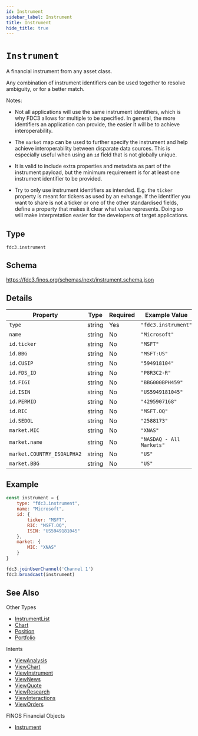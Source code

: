 ```yaml
---
id: Instrument
sidebar_label: Instrument
title: Instrument
hide_title: true
---
```

# `Instrument`

A financial instrument from any asset class.

Any combination of instrument identifiers can be used together to resolve ambiguity, or for a better match.

Notes:

- Not all applications will use the same instrument identifiers, which is why FDC3 allows for multiple to be specified.
In general, the more identifiers an application can provide, the easier it will be to achieve interoperability.

- The `market` map can be used to further specify the instrument and help achieve interoperability between disparate data sources. This is especially useful when using an `id` field that is not globally unique.

- It is valid to include extra properties and metadata as part of the instrument payload, but the minimum requirement
is for at least one instrument identifier to be provided.

- Try to only use instrument identifiers as intended. E.g. the `ticker` property is meant for tickers as used by an exhange.
If the identifier you want to share is not a ticker or one of the other standardised fields, define
a property that makes it clear what value represents. Doing so will make interpretation easier for the developers of target applications.


## Type

`fdc3.instrument`

## Schema

https://fdc3.finos.org/schemas/next/instrument.schema.json

## Details

| Property                    | Type    | Required | Example Value            | More Info                                               |
|-----------------------------|---------|----------|--------------------------|--------------------------------------------------------|
| `type`                      | string  | Yes      | `"fdc3.instrument"`      |                                                        |
| `name`                      | string  | No       | `"Microsoft"`            |                                                        |
| `id.ticker`                 | string  | No       | `"MSFT"`                 |                                                        |
| `id.BBG`                    | string  | No       | `"MSFT:US"`              | https://www.bloomberg.com/                             |
| `id.CUSIP`                  | string  | No       | `"594918104"`            | https://www.cusip.com/                                 |
| `id.FDS_ID`                 | string  | No       | `"P8R3C2-R"`             | https://www.factset.com/                               |
| `id.FIGI`                   | string  | No       | `"BBG000BPH459"`         | https://www.openfigi.com/                              |
| `id.ISIN`                   | string  | No       | `"US5949181045"`         | https://www.isin.org/                                  |
| `id.PERMID`                 | string  | No       | `"4295907168"`           | https://permid.org/                                    |
| `id.RIC`                    | string  | No       | `"MSFT.OQ"`              | https://www.refinitiv.com/                             |
| `id.SEDOL`                  | string  | No       | `"2588173"`              | https://www.lseg.com/sedol                             |
| `market.MIC`                | string  | No       | `"XNAS"`                 | https://en.wikipedia.org/wiki/Market_Identifier_Code   |
| `market.name`               | string  | No       | `"NASDAQ - All Markets"` |                                                        |
| `market.COUNTRY_ISOALPHA2`  | string  | No       | `"US"`                   |                                                        |
| `market.BBG`                | string  | No       | `"US"`                   | https://www.bloomberg.com/                             |

## Example

```js
const instrument = {
    type: "fdc3.instrument",
    name: "Microsoft",
    id: {
        ticker: "MSFT",
        RIC: "MSFT.OQ",
        ISIN: "US5949181045"
    },
    market: {
        MIC: "XNAS"
    }
}

fdc3.joinUserChannel('Channel 1')
fdc3.broadcast(instrument)
```

## See Also

Other Types

- [InstrumentList](InstrumentList)
- [Chart](Chart)
- [Position](Position)
- [Portfolio](Portfolio)

Intents

- [ViewAnalysis](../../intents/ref/ViewAnalysis)
- [ViewChart](../../intents/ref/ViewChart)
- [ViewInstrument](../../intents/ref/ViewInstrument)
- [ViewNews](../../intents/ref/ViewNews)
- [ViewQuote](../../intents/ref/ViewQuote)
- [ViewResearch](../../intents/ref/ViewResearch)
- [ViewInteractions](../../intents/ref/ViewInteractions)
- [ViewOrders](../../intents/ref/ViewOrders)

FINOS Financial Objects
- [Instrument](https://fo.finos.org/docs/objects/instrument)
